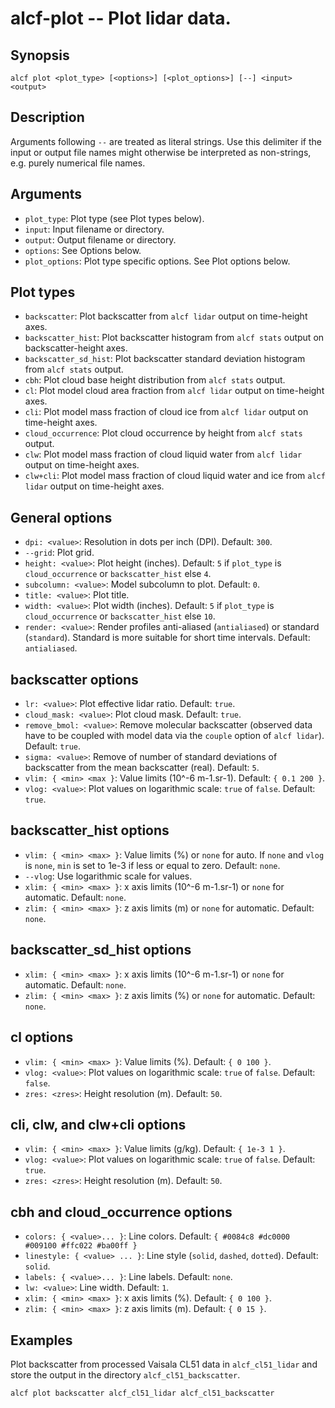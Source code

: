 
alcf-plot -- Plot lidar data.
=========

Synopsis
--------

    alcf plot <plot_type> [<options>] [<plot_options>] [--] <input> <output>

Description
-----------

Arguments following `--` are treated as literal strings. Use this delimiter if the input or output file names might otherwise be interpreted as non-strings, e.g. purely numerical file names.

Arguments
---------

- `plot_type`: Plot type (see Plot types below).
- `input`: Input filename or directory.
- `output`: Output filename or directory.
- `options`: See Options below.
- `plot_options`: Plot type specific options. See Plot options below.

Plot types
----------

- `backscatter`: Plot backscatter from `alcf lidar` output on time-height axes.
- `backscatter_hist`: Plot backscatter histogram from `alcf stats` output on backscatter-height axes.
- `backscatter_sd_hist`: Plot backscatter standard deviation histogram from `alcf stats` output.
- `cbh`: Plot cloud base height distribution from `alcf stats` output.
- `cl`: Plot model cloud area fraction from `alcf lidar` output on time-height axes.
- `cli`: Plot model mass fraction of cloud ice from `alcf lidar` output on time-height axes.
- `cloud_occurrence`: Plot cloud occurrence by height from `alcf stats` output.
- `clw`: Plot model mass fraction of cloud liquid water from `alcf lidar` output on time-height axes.
- `clw+cli`: Plot model mass fraction of cloud liquid water and ice from `alcf lidar` output on time-height axes.

General options
---------------

- `dpi: <value>`: Resolution in dots per inch (DPI). Default: `300`.
- `--grid`: Plot grid.
- `height: <value>`: Plot height (inches). Default: `5` if `plot_type` is `cloud_occurrence` or `backscatter_hist` else `4`.
- `subcolumn: <value>`: Model subcolumn to plot. Default: `0`.
- `title: <value>`: Plot title.
- `width: <value>`: Plot width (inches). Default: `5` if `plot_type` is `cloud_occurrence` or `backscatter_hist` else `10`.
- `render: <value>`: Render profiles anti-aliased (`antialiased`) or standard (`standard`). Standard is more suitable for short time intervals. Default: `antialiased`.

backscatter options
-------------------

- `lr: <value>`: Plot effective lidar ratio. Default: `true`.
- `cloud_mask: <value>`: Plot cloud mask. Default: `true`.
- `remove_bmol: <value>`: Remove molecular backscatter (observed data have to be coupled with model data via the `couple` option of `alcf lidar`). Default: `true`.
- `sigma: <value>`: Remove of number of standard deviations of backscatter from the mean backscatter (real). Default: `5`.
- `vlim: { <min> <max }`: Value limits (10^-6 m-1.sr-1). Default: `{ 0.1 200 }`.
- `vlog: <value>`: Plot values on logarithmic scale: `true` of `false`. Default: `true`.

backscatter_hist options
------------------------

- `vlim: { <min> <max> }`: Value limits (%) or `none` for auto. If `none` and `vlog` is `none`, `min` is set to 1e-3 if less or equal to zero. Default: `none`.
- `--vlog`: Use logarithmic scale for values.
- `xlim: { <min> <max> }`: x axis limits (10^-6 m-1.sr-1) or `none` for automatic. Default: `none`.
- `zlim: { <min> <max> }`: z axis limits (m) or `none` for automatic. Default: `none`.

backscatter_sd_hist options
---------------------------

- `xlim: { <min> <max> }`: x axis limits (10^-6 m-1.sr-1) or `none` for automatic. Default: `none`.
- `zlim: { <min> <max> }`: z axis limits (%) or `none` for automatic. Default: `none`.

cl options
----------

- `vlim: { <min> <max> }`: Value limits (%). Default: `{ 0 100 }`.
- `vlog: <value>`: Plot values on logarithmic scale: `true` of `false`. Default: `false`.
- `zres: <zres>`: Height resolution (m). Default: `50`.

cli, clw, and clw+cli options
-----------------------------

- `vlim: { <min> <max> }`: Value limits (g/kg). Default: `{ 1e-3 1 }`.
- `vlog: <value>`: Plot values on logarithmic scale: `true` of `false`. Default: `true`.
- `zres: <zres>`: Height resolution (m). Default: `50`.

cbh and cloud_occurrence options
--------------------------------

- `colors: { <value>... }`: Line colors. Default: `{ #0084c8 #dc0000 #009100 #ffc022 #ba00ff }`
- `linestyle: { <value> ... }`: Line style (`solid`, `dashed`, `dotted`). Default: `solid`.
- `labels: { <value>... }`: Line labels. Default: `none`.
- `lw: <value>`: Line width. Default: `1`.
- `xlim: { <min> <max> }`: x axis limits (%). Default: `{ 0 100 }`.
- `zlim: { <min> <max> }`: z axis limits (m). Default: `{ 0 15 }`.

Examples
--------

Plot backscatter from processed Vaisala CL51 data in `alcf_cl51_lidar` and store the output in the directory `alcf_cl51_backscatter`.

    alcf plot backscatter alcf_cl51_lidar alcf_cl51_backscatter
	